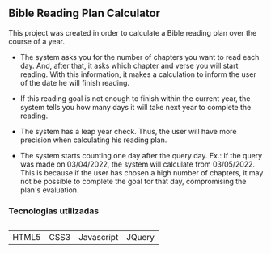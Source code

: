 ## Bible Reading Plan Calculator

This project was created in order to calculate a Bible reading plan over the course of a year.

* The system asks you for the number of chapters you want to read each day. And, after that, it asks which chapter and verse you will start reading. With this information, it makes a calculation to inform the user of the date he will finish reading.

* If this reading goal is not enough to finish within the current year, the system tells you how many days it will take next year to complete the reading.

* The system has a leap year check. Thus, the user will have more precision when calculating his reading plan.
    
* The system starts counting one day after the query day. Ex.: If the query was made on 03/04/2022, the system will calculate from 03/05/2022. This is because if the user has chosen a high number of chapters, it may not be possible to complete the goal for that day, compromising the plan's evaluation.


### Tecnologias utilizadas
##
<table>
    <tr>
        <td>HTML5</td>
        <td>CSS3</td>
        <td>Javascript</td>
        <td>JQuery</td>
    </tr>
</table>
